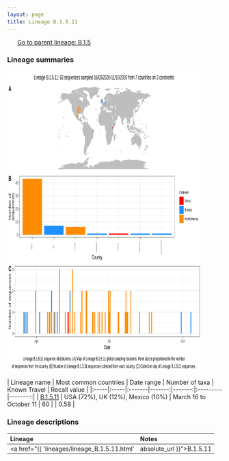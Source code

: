 ```yaml
---
layout: page
title: Lineage B.1.5.11
---
```




<p>
<ul class="actions small">
	 <a href="{{ 'lineages/lineage_B.1.5.html' | absolute_url }}" class="button special fit">Go to parent lineage: B.1.5</a>
</ul>
</p>
<h3> Lineage summaries</h3>

<img src="../assets/images/B.1.5.11.svg" alt="B.1.5.11 lineage summary figure" width="90%" height="700px" />


| Lineage name | Most common countries | Date range | Number of taxa | Known Travel | Recall value |
|:-----|:-----|:-------|-------:|-------:|:---------|--------:|
| <a href="{{ 'lineages/lineage_B.1.5.11.html' | absolute_url }}">B.1.5.11</a> | USA (72%), UK (12%), Mexico (10%) | March 16 to October 11 | 60 |  | 0.58 |

<h3>Lineage descriptions</h3>

| Lineage | Notes |
|:-----|:-----|
| <a href="{{ 'lineages/lineage_B.1.5.11.html' | absolute_url }}">B.1.5.11</a> | USA lineage |

